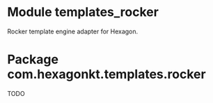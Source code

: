 
# Module templates_rocker

Rocker template engine adapter for Hexagon.

# Package com.hexagonkt.templates.rocker

TODO
